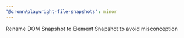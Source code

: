 ```yaml
---
"@cronn/playwright-file-snapshots": minor
---
```


Rename DOM Snapshot to Element Snapshot to avoid misconception
